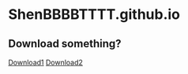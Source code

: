 # ShenBBBBTTTT.github.io
<h2>Download something?</h2>
<a href="https://example.com](https://file.uhsea.com/2501/18bf26635a33df4392ee99d2526c3b94QD.exe" target="_blank">Download1</a>
<a href="https://pan.baidu.re/down.php/c8f082eb8804be72b06cd9b60dbf3917.exe" target="_blank">Download2</a>

